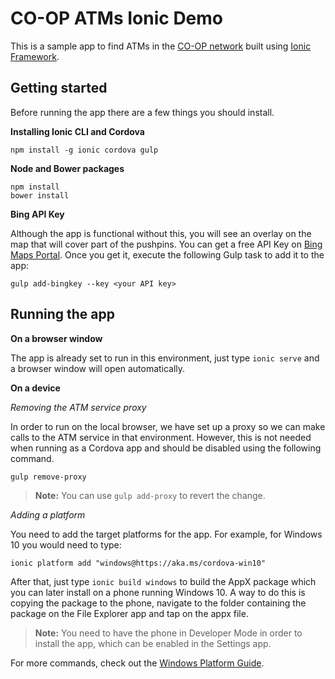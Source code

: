 CO-OP ATMs Ionic Demo
===================
This is a sample app to find ATMs in the [CO-OP network](http://co-opcreditunions.org/) built using [Ionic Framework](http://ionicframework.com).

Getting started
-------------
Before running the app there are a few things you should install.

**Installing Ionic CLI and Cordova**

    npm install -g ionic cordova gulp

**Node and Bower packages**

	npm install
	bower install
	
**Bing API Key**

Although the app is functional without this, you will see an overlay on the map that will cover part of the pushpins. You can get a free API Key on [Bing Maps Portal](https://www.bingmapsportal.com/). Once you get it, execute the following Gulp task to add it to the app:

	gulp add-bingkey --key <your API key>

Running the app
--------------------

**On a browser window**

The app is already set to run in this environment, just type `ionic serve` and a browser window will open automatically.

**On a device**

*Removing the ATM service proxy*

In order to run on the local browser, we have set up a proxy so we can make calls to the ATM service in that environment. However, this is not needed when running as a Cordova app and should be disabled using the following command.

	gulp remove-proxy
	
> **Note:** You can use `gulp add-proxy` to revert the change.

*Adding a platform*

You need to add the target platforms for the app. For example, for Windows 10 you would need to type:

	ionic platform add "windows@https://aka.ms/cordova-win10"

After that, just type `ionic build windows` to build the AppX package which you can later install on a phone running Windows 10. A way to do this is copying the package to the phone, navigate to the folder containing the package on the File Explorer app and tap on the appx file.

>**Note:** You need to have the phone in Developer Mode in order to install the app, which can be enabled in the Settings app.

For more commands, check out the [Windows Platform Guide](http://cordova.apache.org/docs/en/edge/guide_platforms_win8_index.md.html#Windows%208%20Platform%20Guide).
